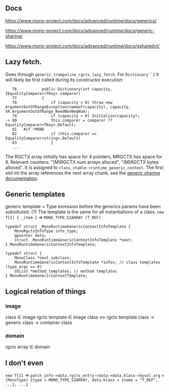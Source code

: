 ## Docs
https://www.mono-project.com/docs/advanced/runtime/docs/generics/

https://www.mono-project.com/docs/advanced/runtime/docs/generic-sharing/

https://www.mono-project.com/docs/advanced/runtime/docs/gsharedvt/

## Lazy fetch.
Goes through `generic_trampoline_rgctx_lazy_fetch`.
For `Dictionary``2` it will likely be first called during its constructor execution:
```
   76           public Dictionary(int capacity, IEqualityComparer<TKey> comparer)
   77           {
   78               if (capacity < 0) throw new ArgumentOutOfRangeException(nameof(capacity), capacity, SR.ArgumentOutOfRange_NeedNonNegNum);
   79               if (capacity > 0) Initialize(capacity);
-> 80               this.comparer = comparer ?? EqualityComparer<TKey>.Default;
   81   #if !MONO
   82               if (this.comparer == EqualityComparer<string>.Default)
   83               {
   ...
```
The RGCTX array initially has space for 4 pointers, MRGCTX has space for 6. Relevant counters: "(M)RGCTX num arrays alloced", "(M)RGCTX bytes alloced".
It is assigned to `class_vtable->runtime_generic_context`.
The first slot int the array references the next array chunk, see the [generic sharing documentation](http://www.mono-project.com/docs/advanced/runtime/docs/generic-sharing/#mrgctx-lazy-fetch-trampoline).

## Generic templates

generic template = Type exression before the generics params have been substituted. (?) The template is the same for all instantiations of a class.
`new T[1] { _item }` => `MONO_TYPE_SZARRAY (T_REF)`

```
typedef struct _MonoRuntimeGenericContextInfoTemplate {
	MonoRgctxInfoType info_type;
	gpointer data;
	struct _MonoRuntimeGenericContextInfoTemplate *next;
} MonoRuntimeGenericContextInfoTemplate;

typedef struct {
	MonoClass *next_subclass;
	MonoRuntimeGenericContextInfoTemplate *infos; // class templates (type_argc == 0)
	GSList *method_templates; // method templates
} MonoRuntimeGenericContextTemplate;
```

## Logical relation of things
### image
class ∈ image
rgctx template ∈ image
class ↔ rgctx template
class → generic class → container class
### domain
rgctx array ∈ domain

## I don't even
`new T[1]` => `patch_info->data.rgctx_entry->data->data.klass->byval_arg` = `(MonoType) {type = MONO_TYPE_SZARRAY, data.klass = {name = "T_REF", ...}, ...}`
